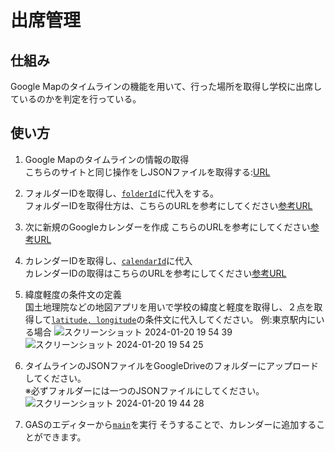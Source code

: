# 出席管理

## 仕組み
Google Mapのタイムラインの機能を用いて、行った場所を取得し学校に出席しているのかを判定を行っている。
## 使い方
1. Google Mapのタイムラインの情報の取得  
   こちらのサイトと同じ操作をしJSONファイルを取得する:[URL](https://manualog.net/google-timeline-3620)
2. フォルダーIDを取得し、[`folderId`](https://github.com/takusandayooo/GAS/blob/167a562a1239a738e764cbb2ccaa2a89be887a63/%E5%87%BA%E5%B8%AD%E7%A2%BA%E8%AA%8D/main.gs#L2C7-L2C15)に代入をする。  
   フォルダーIDを取得仕方は、こちらのURLを参考にしてください[参考URL](https://tetsuooo.net/gas/748/#toc_id_3_1)
3. 次に新規のGoogleカレンダーを作成 
   こちらのURLを参考にしてください[参考URL](https://support.google.com/calendar/answer/37095?hl=ja)
4. カレンダーIDを取得し、[`calendarId`](https://github.com/takusandayooo/GAS/blob/167a562a1239a738e764cbb2ccaa2a89be887a63/%E5%87%BA%E5%B8%AD%E7%A2%BA%E8%AA%8D/main.gs#L1)に代入  
   カレンダーIDの取得はこちらのURLを参考にしてください[参考URL](https://blog-and-destroy.com/41932)
5. 緯度軽度の条件文の定義  
   国土地理院などの地図アプリを用いで学校の緯度と軽度を取得し、２点を取得して[`latitude, longitude`](https://github.com/takusandayooo/GAS/blob/167a562a1239a738e764cbb2ccaa2a89be887a63/%E5%87%BA%E5%B8%AD%E7%A2%BA%E8%AA%8D/main.gs#L20)の条件文に代入してください。
   例:東京駅内にいる場合
   ![スクリーンショット 2024-01-20 19 54 39](https://github.com/takusandayooo/GAS/assets/54734834/17b7747d-e93d-49f7-9d6f-3b420c502dcf)
   ![スクリーンショット 2024-01-20 19 54 25](https://github.com/takusandayooo/GAS/assets/54734834/8de60644-2baa-45ec-9ca5-c5da55fcb761)
  
7. タイムラインのJSONファイルをGoogleDriveのフォルダーにアップロードしてください。  
   ※必ずフォルダーには一つのJSONファイルにしてください。
   ![スクリーンショット 2024-01-20 19 44 28](https://github.com/takusandayooo/GAS/assets/54734834/7be1b1a0-1721-4f6b-a052-862aa7550fb1)
8. GASのエディターから[`main`](https://github.com/takusandayooo/GAS/blob/167a562a1239a738e764cbb2ccaa2a89be887a63/%E5%87%BA%E5%B8%AD%E7%A2%BA%E8%AA%8D/main.gs#L38)を実行
   そうすることで、カレンダーに追加することができます。
